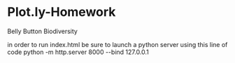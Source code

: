 # Plot.ly-Homework
Belly Button Biodiversity

in order to run index.html be sure to launch a python server using this line of code
python -m http.server 8000 --bind 127.0.0.1

